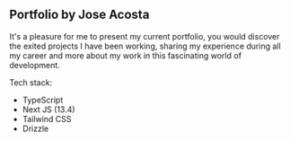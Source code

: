 ## Portfolio by Jose Acosta

It's a pleasure for me to present my current portfolio, you would discover the exited projects I have been working, sharing my experience during all my career and more about my work in this fascinating world of development.

Tech stack:

- TypeScript
- Next JS (13.4)
- Tailwind CSS
- Drizzle

